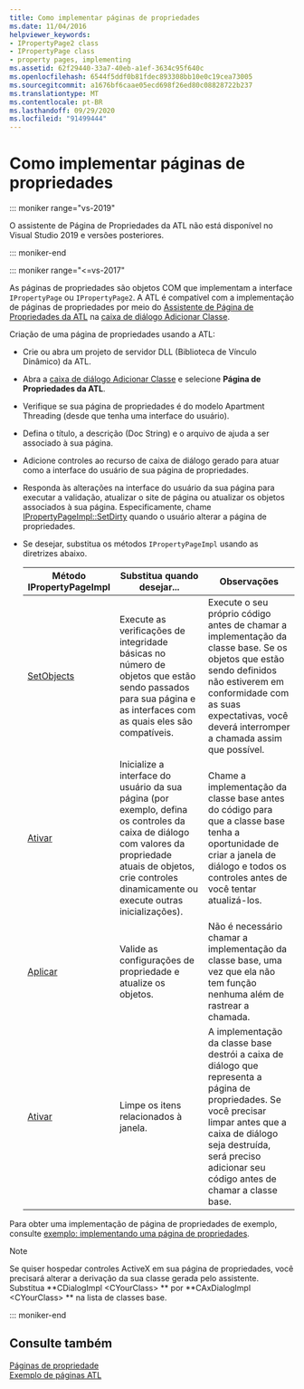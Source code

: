 ```yaml
---
title: Como implementar páginas de propriedades
ms.date: 11/04/2016
helpviewer_keywords:
- IPropertyPage2 class
- IPropertyPage class
- property pages, implementing
ms.assetid: 62f29440-33a7-40eb-a1ef-3634c95f640c
ms.openlocfilehash: 6544f5ddf0b81fdec893308bb10e0c19cea73005
ms.sourcegitcommit: a1676bf6caae05ecd698f26ed80c08828722b237
ms.translationtype: MT
ms.contentlocale: pt-BR
ms.lasthandoff: 09/29/2020
ms.locfileid: "91499444"
---
```

# <a name="implementing-property-pages"></a>Como implementar páginas de propriedades

::: moniker range="vs-2019"

O assistente de Página de Propriedades da ATL não está disponível no Visual Studio 2019 e versões posteriores.

::: moniker-end

::: moniker range="<=vs-2017"

As páginas de propriedades são objetos COM que implementam a interface `IPropertyPage` ou `IPropertyPage2`. A ATL é compatível com a implementação de páginas de propriedades por meio do [Assistente de Página de Propriedades da ATL](../atl/reference/atl-property-page-wizard.md) na [caixa de diálogo Adicionar Classe](../ide/adding-a-class-visual-cpp.md#add-class-dialog-box).

Criação de uma página de propriedades usando a ATL:

- Crie ou abra um projeto de servidor DLL (Biblioteca de Vínculo Dinâmico) da ATL.

- Abra a [caixa de diálogo Adicionar Classe](../ide/adding-a-class-visual-cpp.md#add-class-dialog-box) e selecione **Página de Propriedades da ATL**.

- Verifique se sua página de propriedades é do modelo Apartment Threading (desde que tenha uma interface do usuário).

- Defina o título, a descrição (Doc String) e o arquivo de ajuda a ser associado à sua página.

- Adicione controles ao recurso de caixa de diálogo gerado para atuar como a interface do usuário de sua página de propriedades.

- Responda às alterações na interface do usuário da sua página para executar a validação, atualizar o site de página ou atualizar os objetos associados à sua página. Especificamente, chame [IPropertyPageImpl::SetDirty](../atl/reference/ipropertypageimpl-class.md#setdirty) quando o usuário alterar a página de propriedades.

- Se desejar, substitua os métodos `IPropertyPageImpl` usando as diretrizes abaixo.

   |Método IPropertyPageImpl|Substitua quando desejar...|Observações|
   |------------------------------|----------------------------------|-----------|
   |[SetObjects](../atl/reference/ipropertypageimpl-class.md#setobjects)|Execute as verificações de integridade básicas no número de objetos que estão sendo passados para sua página e as interfaces com as quais eles são compatíveis.|Execute o seu próprio código antes de chamar a implementação da classe base. Se os objetos que estão sendo definidos não estiverem em conformidade com as suas expectativas, você deverá interromper a chamada assim que possível.|
   |[Ativar](../atl/reference/ipropertypageimpl-class.md#activate)|Inicialize a interface do usuário da sua página (por exemplo, defina os controles da caixa de diálogo com valores da propriedade atuais de objetos, crie controles dinamicamente ou execute outras inicializações).|Chame a implementação da classe base antes do código para que a classe base tenha a oportunidade de criar a janela de diálogo e todos os controles antes de você tentar atualizá-los.|
   |[Aplicar](../atl/reference/ipropertypageimpl-class.md#apply)|Valide as configurações de propriedade e atualize os objetos.|Não é necessário chamar a implementação da classe base, uma vez que ela não tem função nenhuma além de rastrear a chamada.|
   |[Ativar](../atl/reference/ipropertypageimpl-class.md#deactivate)|Limpe os itens relacionados à janela.|A implementação da classe base destrói a caixa de diálogo que representa a página de propriedades. Se você precisar limpar antes que a caixa de diálogo seja destruída, será preciso adicionar seu código antes de chamar a classe base.|

Para obter uma implementação de página de propriedades de exemplo, consulte [exemplo: implementando uma página de propriedades](../atl/example-implementing-a-property-page.md).

> [!NOTE]
> Se quiser hospedar controles ActiveX em sua página de propriedades, você precisará alterar a derivação da sua classe gerada pelo assistente. Substitua **CDialogImpl \<CYourClass> ** por **CAxDialogImpl \<CYourClass> ** na lista de classes base.

::: moniker-end

## <a name="see-also"></a>Consulte também

[Páginas de propriedade](../atl/atl-com-property-pages.md)<br/>
[Exemplo de páginas ATL](../overview/visual-cpp-samples.md)
